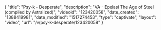 {
    "title": "Psy-k - Desperate",
    "description": "VA - Epelasi The Age of Steel (compiled by Astralized)",
    "videoid": "123420058",
    "date_created": "1388419981",
    "date_modified": "1517274453",
    "type": "captivate",
    "layout": "video",
    "url": "\/v\/psy-k-desperate\/123420058"
}